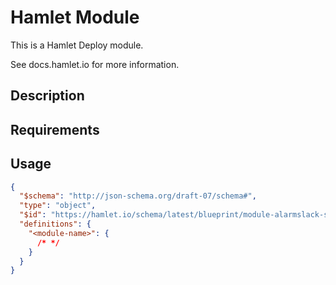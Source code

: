 # <module-name> Hamlet Module 

This is a Hamlet Deploy module.

See docs.hamlet.io for more information.
## Description
<!-- provide a summary of the purpose and use-case for your module -->

## Requirements
<!-- 
list any kind of requirement or dependency for the usage of this module.
 * components in a solution
 * external dependencies
 * other modules
-->

## Usage
<!--
 Provide a JSONSchema for module configuration.

 Generate:
 hamlet schema -i mock create-schemas -t module -u <module-name>
-->
```json
{
  "$schema": "http://json-schema.org/draft-07/schema#",
  "type": "object",
  "$id": "https://hamlet.io/schema/latest/blueprint/module-alarmslack-schema.json",
  "definitions": {
    "<module-name>": {
      /* */
    }
  }
}
```